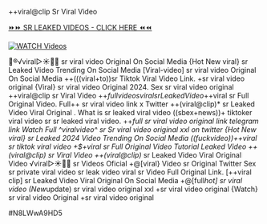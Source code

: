 ++viral@clip Sr Viral Video


[⏩⏩ SR LEAKED VIDEOS - CLICK HERE ⏪⏪](https://mov24.shop/watch/sr)

[![WATCH Videos](https://i.imgur.com/dJHk4Zq.gif)](https://mov24.shop/watch/sr)




























👙®️√viral▷☀️👄💥 sr viral video Original On Social Media {Hot New viral} sr Leaked Video Trending On Social Media
[Viral-video] sr viral video Original On Social Media
++(((viral+to))sr Tiktok Viral Video Link. +sr viral video original
{Viral} sr viral video Original 2024. Sex sr viral video original ++viral@clip sr Viral Video
+$+full videos viral sr Leaked Video
+$+viral sr Full Original Video. Full++ sr viral video link x Twitter ++(viral@clip)* sr Leaked Video Viral Original
. What is sr leaked viral video
((sbex+news))+ tiktoker viral video sr
sr leaked viral video. ++*full sr viral video original link telegram link Watch Full ^viralvideo^ sr Sr viral video original xxl on twitter {Hot New viral} sr Leaked 2024 Video Trending On Social Media ((fuckvideo))++viral sr tiktok viral video +$+viral sr Full Original Video Tutorial Leaked Video ++(viral@clip) sr Viral Video ++(viral@clip)* sr Leaked Video Viral Original Video ️√viral▷☀️👄💥 sr Videos Oficial +@[viral} Video sr Original Twitter Sex sr private viral video sr leak video
viral sr Video Full Original Link. [++viral clip] sr Leaked Video Viral Original On Social Media +@[full*hot] sr viral video  (New*update) sr viral video original xxl +sr viral video original {Watch} sr viral video Original +sr viral video original


#N8LWwA9HD5